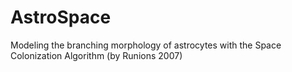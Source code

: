 # AstroSpace
Modeling the branching morphology of astrocytes with the Space Colonization Algorithm (by Runions 2007)
